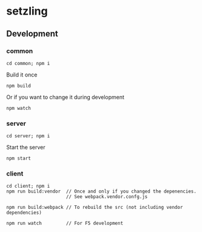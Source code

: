 # setzling


## Development


### common
``` 
cd common; npm i 
```
Build it once
```
npm build
```
Or if you want to change it during development
```
npm watch
```

### server
```
cd server; npm i
```

Start the server
```
npm start
```

### client
```
cd client; npm i
npm run build:vendor  // Once and only if you changed the depenencies. 
                      // See webpack.vendor.confg.js

npm run build:webpack // To rebuild the src (not including vendor dependencies)

npm run watch         // For F5 development
```
